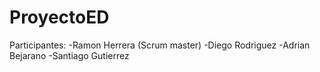 # ProyectoED

Participantes:
-Ramon Herrera (Scrum master)
-Diego Rodriguez
-Adrian Bejarano
-Santiago Gutierrez
